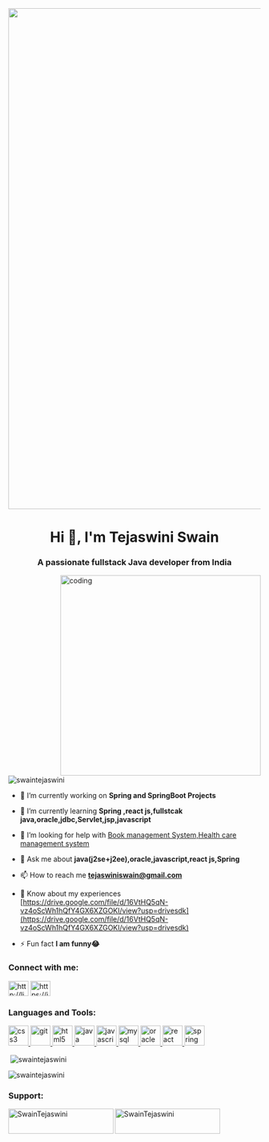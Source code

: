<center><img src="https://github.com/SwainTejaswini/Book-management-system/assets/147743889/48416f29-a096-401c-b522-19c1527eecb0" align="center" width=1000></center>
<h1 align="center">Hi 👋, I'm Tejaswini Swain</h1>
<h3 align="center">A passionate fullstack Java developer from India</h3>
<img align="right" alt="coding" width="400" src="https://user-images.githubusercontent.com/55389276/140866485-8fb1c876-9a8f-4d6a-98dc-08c4981eaf70.gif">

<p align="left"> <img src="https://komarev.com/ghpvc/?username=swaintejaswini&label=Profile%20views&color=0e75b6&style=flat" alt="swaintejaswini" /> </p>

- 🔭 I’m currently working on **Spring and SpringBoot Projects**

- 🌱 I’m currently learning **Spring ,react js,fullstcak java,oracle,jdbc,Servlet,jsp,javascript**

- 🤝 I’m looking for help with [Book management System,Health care management system](github.com/SwainTejaswini)

- 💬 Ask me about **java(j2se+j2ee),oracle,javascript,react js,Spring**

- 📫 How to reach me **tejaswiniswain@gmail.com**

- 📄 Know about my experiences [https://drive.google.com/file/d/16VtHQ5qN-vz4oScWh1hQfY4GX6XZGOKl/view?usp=drivesdk](https://drive.google.com/file/d/16VtHQ5qN-vz4oScWh1hQfY4GX6XZGOKl/view?usp=drivesdk)

- ⚡ Fun fact **I am funny😂**

<h3 align="left">Connect with me:</h3>
<p align="left">
<a href="http://linkedin.com/in/tejaswini-swain-a935ab246" target="blank"><img align="center" src="https://github.com/SwainTejaswini/Book-management-system/assets/147743889/8bb2f99f-fce0-4149-a256-1c42be30a79c" alt="http://linkedin.com/in/tejaswini-swain-a935ab246" height="30" width="40" /></a>
<a href="https://instagram.com/t_e_j_preetiswain?igshid=MTk0NTkyODZkYg%3D%3D&utm_source=qr" target="blank"><img align="center" src="https://github.com/SwainTejaswini/Book-management-system/assets/147743889/a995862e-0927-44f8-a611-9b6a7c1cfbb0" alt="https://instagram.com/t_e_j_preetiswain?igshid=MTk0NTkyODZkYg%3D%3D&utm_source=qr" height="30" width="40" /></a>
</p>

<h3 align="left">Languages and Tools:</h3>
<p align="left"> <a href="https://www.w3schools.com/css/" target="_blank" rel="noreferrer"> <img src="https://github.com/SwainTejaswini/Book-management-system/assets/147743889/c2172210-20ed-410b-88fc-17877f9239c5" alt="css3" width="40" height="40"/> </a> <a href="https://git-scm.com/" target="_blank" rel="noreferrer"> <img src="https://www.vectorlogo.zone/logos/git-scm/git-scm-icon.svg" alt="git" width="40" height="40"/> </a> <a href="https://www.w3.org/html/" target="_blank" rel="noreferrer"> <img src="https://github.com/SwainTejaswini/Book-management-system/assets/147743889/0fcb643b-e872-40a2-ad96-1935066b37d0" alt="html5" width="40" height="40"/> </a> <a href="https://www.java.com" target="_blank" rel="noreferrer"> <img src="https://github.com/SwainTejaswini/Book-management-system/assets/147743889/3781b57d-b02f-4d51-a985-b85a577b48ce" alt="java" width="40" height="40"/> </a> <a href="https://developer.mozilla.org/en-US/docs/Web/JavaScript" target="_blank" rel="noreferrer"> <img src="https://github.com/SwainTejaswini/Book-management-system/assets/147743889/65d61640-533f-44fc-a67d-31dbfd529236" alt="javascript" width="40" height="40"/> </a> <a href="https://www.mysql.com/" target="_blank" rel="noreferrer"> <img src="https://github.com/SwainTejaswini/Book-management-system/assets/147743889/231694a7-6a55-4dcb-a92e-bc410ab810d4" alt="mysql" width="40" height="40"/> </a> <a href="https://www.oracle.com/" target="_blank" rel="noreferrer"> <img src="https://github.com/SwainTejaswini/Book-management-system/assets/147743889/ffd3f23c-3259-4abd-aa10-a7350c7d9363" alt="oracle" width="40" height="40"/> </a> <a href="https://reactjs.org/" target="_blank" rel="noreferrer"> <img src="https://github.com/SwainTejaswini/Book-management-system/assets/147743889/dcf3f4bc-dfb3-4161-89f1-f59a84b1b2bc" alt="react" width="40" height="40"/> </a> <a href="https://spring.io/" target="_blank" rel="noreferrer"> <img src="https://www.vectorlogo.zone/logos/springio/springio-icon.svg" alt="spring" width="40" height="40"/> </a> </p>

<p>&nbsp;<img align="center" src="https://github-readme-stats.vercel.app/api?username=swaintejaswini&show_icons=true&locale=en" alt="swaintejaswini" /></p>

<p><img align="center" src="https://github-readme-streak-stats.herokuapp.com/?user=swaintejaswini&" alt="swaintejaswini" /></p>

<h3 align="left">Support:</h3>
<p><a href="https://www.buymeacoffee.com/SwainTejaswini"> <img align="left" src="https://cdn.buymeacoffee.com/buttons/v2/default-yellow.png" height="50" width="210" alt="SwainTejaswini" /></a><a href="https://ko-fi.com/SwainTejaswini"> <img align="left" src="https://cdn.ko-fi.com/cdn/kofi3.png?v=3" height="50" width="210" alt="SwainTejaswini" /></a></p><br><br>
